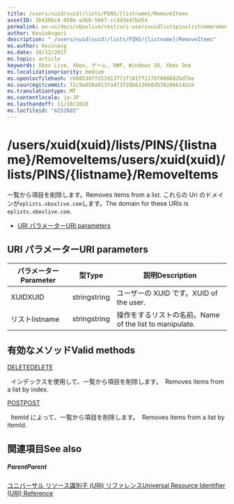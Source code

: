 ```yaml
---
title: /users/xuid(xuid)/lists/PINS/{listname}/RemoveItems
assetID: 3b4386c4-958e-a3bb-5b67-cc3d3e47be54
permalink: en-us/docs/xboxlive/rest/uri-usersxuidlistspinslistnameremoveitems.html
author: KevinAsgari
description: " /users/xuid(xuid)/lists/PINS/{listname}/RemoveItems"
ms.author: kevinasg
ms.date: 10/12/2017
ms.topic: article
keywords: Xbox Live, Xbox, ゲーム, UWP, Windows 10, Xbox One
ms.localizationpriority: medium
ms.openlocfilehash: c6605367fd12d13771f101ff21787868682bd7be
ms.sourcegitcommit: f2c9a050a9137a473f28b613968d5782866142c6
ms.translationtype: MT
ms.contentlocale: ja-JP
ms.lasthandoff: 11/10/2018
ms.locfileid: "6252602"
---
```

# <a name="usersxuidxuidlistspinslistnameremoveitems"></a><span data-ttu-id="e0382-104">/users/xuid(xuid)/lists/PINS/{listname}/RemoveItems</span><span class="sxs-lookup"><span data-stu-id="e0382-104">/users/xuid(xuid)/lists/PINS/{listname}/RemoveItems</span></span>
<span data-ttu-id="e0382-105">一覧から項目を削除します。</span><span class="sxs-lookup"><span data-stu-id="e0382-105">Removes items from a list.</span></span> <span data-ttu-id="e0382-106">これらの Uri のドメインが`eplists.xboxlive.com`します。</span><span class="sxs-lookup"><span data-stu-id="e0382-106">The domain for these URIs is `eplists.xboxlive.com`.</span></span>
 
  * [<span data-ttu-id="e0382-107">URI パラメーター</span><span class="sxs-lookup"><span data-stu-id="e0382-107">URI parameters</span></span>](#ID4EV)
 
<a id="ID4EV"></a>

 
## <a name="uri-parameters"></a><span data-ttu-id="e0382-108">URI パラメーター</span><span class="sxs-lookup"><span data-stu-id="e0382-108">URI parameters</span></span> 
 
| <span data-ttu-id="e0382-109">パラメーター</span><span class="sxs-lookup"><span data-stu-id="e0382-109">Parameter</span></span>| <span data-ttu-id="e0382-110">型</span><span class="sxs-lookup"><span data-stu-id="e0382-110">Type</span></span>| <span data-ttu-id="e0382-111">説明</span><span class="sxs-lookup"><span data-stu-id="e0382-111">Description</span></span>| 
| --- | --- | --- | 
| <span data-ttu-id="e0382-112">XUID</span><span class="sxs-lookup"><span data-stu-id="e0382-112">XUID</span></span>| <span data-ttu-id="e0382-113">string</span><span class="sxs-lookup"><span data-stu-id="e0382-113">string</span></span>| <span data-ttu-id="e0382-114">ユーザーの XUID です。</span><span class="sxs-lookup"><span data-stu-id="e0382-114">XUID of the user.</span></span>| 
| <span data-ttu-id="e0382-115">リスト</span><span class="sxs-lookup"><span data-stu-id="e0382-115">listname</span></span>| <span data-ttu-id="e0382-116">string</span><span class="sxs-lookup"><span data-stu-id="e0382-116">string</span></span>| <span data-ttu-id="e0382-117">操作をするリストの名前。</span><span class="sxs-lookup"><span data-stu-id="e0382-117">Name of the list to manipulate.</span></span>| 
  
<a id="ID4E5B"></a>

 
## <a name="valid-methods"></a><span data-ttu-id="e0382-118">有効なメソッド</span><span class="sxs-lookup"><span data-stu-id="e0382-118">Valid methods</span></span>

[<span data-ttu-id="e0382-119">DELETE</span><span class="sxs-lookup"><span data-stu-id="e0382-119">DELETE</span></span>](uri-usersxuidlistspinslistnameremoveitemsdelete.md)

<span data-ttu-id="e0382-120">&nbsp;&nbsp;インデックスを使用して、一覧から項目を削除します。</span><span class="sxs-lookup"><span data-stu-id="e0382-120">&nbsp;&nbsp;Removes items from a list by index.</span></span>

[<span data-ttu-id="e0382-121">POST</span><span class="sxs-lookup"><span data-stu-id="e0382-121">POST</span></span>](uri-usersxuidlistspinslistnameremoveitemspost.md)

<span data-ttu-id="e0382-122">&nbsp;&nbsp;ItemId によって、一覧から項目を削除します。</span><span class="sxs-lookup"><span data-stu-id="e0382-122">&nbsp;&nbsp;Removes items from a list by itemId.</span></span>
 
<a id="ID4ELC"></a>

 
## <a name="see-also"></a><span data-ttu-id="e0382-123">関連項目</span><span class="sxs-lookup"><span data-stu-id="e0382-123">See also</span></span>
 
<a id="ID4ENC"></a>

 
##### <a name="parent"></a><span data-ttu-id="e0382-124">Parent</span><span class="sxs-lookup"><span data-stu-id="e0382-124">Parent</span></span> 

[<span data-ttu-id="e0382-125">ユニバーサル リソース識別子 (URI) リファレンス</span><span class="sxs-lookup"><span data-stu-id="e0382-125">Universal Resource Identifier (URI) Reference</span></span>](../atoc-xboxlivews-reference-uris.md)

   